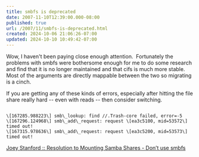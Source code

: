 ```yaml
---
title: smbfs is deprecated
date: 2007-11-10T12:39:00.000-08:00
published: true
url: /2007/11/smbfs-is-deprecated.html
created: 2024-10-06 21:06:26-07:00
updated: 2024-10-10 10:49:42-07:00
---
```


Wow, I haven't been paying close enough attention.  Fortunately the problems with smbfs were bothersome enough for me to do some research and find that it is no longer maintained and that cifs is much more stable.  Most of the arguments are directly mappable between the two so migrating is a cinch.  
  
If you are getting any of these kinds of errors, especially after hitting the file share really hard -- even with reads -- then consider switching.  
```
  
\[167285.988223\] smb\_lookup: find //.Trash-core failed, error=-5  
\[167296.124968\] smb\_add\_request: request \[ea3c5100, mid=53572\] timed out!  
\[167315.978636\] smb\_add\_request: request \[ea3c5200, mid=53573\] timed out!
```  
[Joey Stanford :: Resolution to Mounting Samba Shares - Don’t use smbfs](http://joey.ubuntu-rocks.org/blog/2007/04/25/resolution-to-mounting-samba-shares-dont-use-smbfs/)